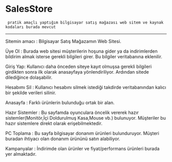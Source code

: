 # SalesStore
   
     pratik amaçlı yaptığım bilgisayar satış mağazası web sitem ve kaynak kodaları burada mevcut
  
 *********************************************************************

Sitemin amacı : Bilgisayar Satış Mağazamın Web Sitesi.

Üye Ol : Burada web sitesi müşterilerin hoşuna gider ya da indirimlerden bildirim almak isterse gerekli bilgileri girer. Bu bilgiler veritabanına eklenilir.

Giriş Yap: Kullanıcı daha önceden siteye kayıt olmuşsa gerekli bilgileri girdikten sonra ilk olarak anasayfaya yönlendiriliyor. Ardından sitede dilediğince dolaşabilir. 

Hesabımı Sil : Kullanıcı hesabını silmek istediği takdirde veritabanından kalıcı bir şekilde verileri silinir.

Anasayfa : Farklı ürünlerin bulunduğu ortak bir alan.

Hazır Sistemler : Bu sayfamda oyunculara öncelik vererek hazır sistemler(Monitör,İçi Doldurulmuş Kasa,Mouse vb.) bulunuyor. Müşteriler bu hazır sistemlere direkt olarak erişebilmektedir.

PC Toplama : Bu sayfa bilgisayar donanım ürünleri bulunduruyor. Müşteri buradan ihtiyacı olan donanım ürününü satın alabiliyor.

Kampanyalar : İndirimde olan ürünler ve fiyat/performans ürünleri burada yer almaktadır.
